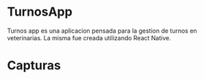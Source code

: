 # TurnosApp
Turnos app es una aplicacion pensada para la gestion de turnos en veterinarias. La misma fue creada utilizando React Native.
# Capturas
